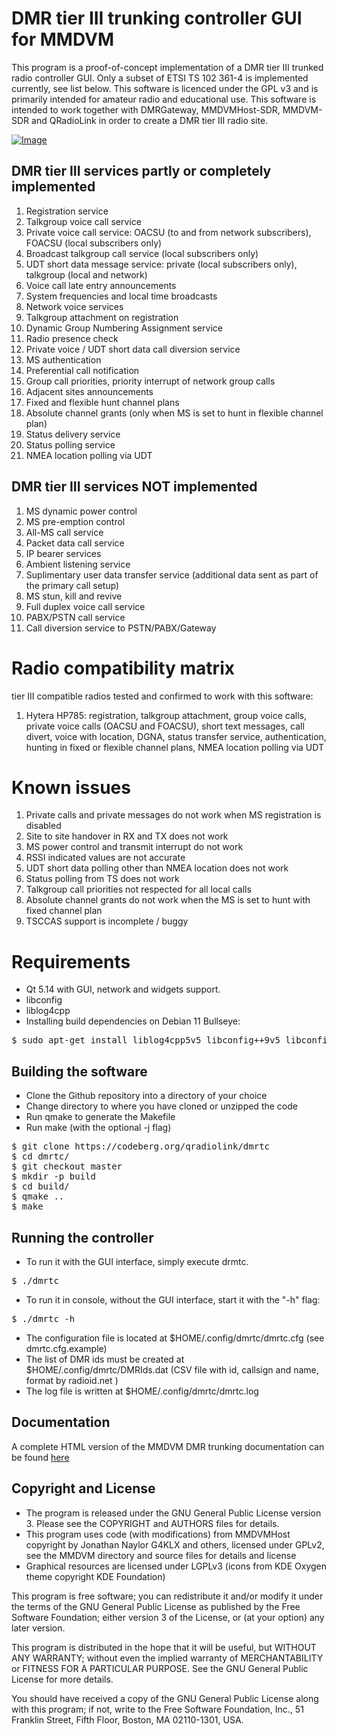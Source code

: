 
DMR tier III trunking controller GUI for MMDVM
====

This program is a proof-of-concept implementation of a DMR tier III trunked radio controller GUI. Only a subset of ETSI TS 102 361-4 is implemented currently, see list below.
This software is licenced under the GPL v3 and is primarily intended for amateur radio and educational use.
This software is intended to work together with DMRGateway, MMDVMHost-SDR, MMDVM-SDR and QRadioLink in order to create a DMR tier III radio site.


[![Image](https://qradiolink.org/images/dmrtc1.png)](https://qradiolink.org/images/dmrtc1.png)


DMR tier III services partly or completely implemented
----

1. Registration service
2. Talkgroup voice call service
3. Private voice call service: OACSU (to and from network subscribers), FOACSU (local subscribers only)
4. Broadcast talkgroup call service (local subscribers only)
5. UDT short data message service: private (local subscribers only), talkgroup (local and network)
6. Voice call late entry announcements
7. System frequencies and local time broadcasts
8. Network voice services
9. Talkgroup attachment on registration
10. Dynamic Group Numbering Assignment service
11. Radio presence check
12. Private voice / UDT short data call diversion service
13. MS authentication
14. Preferential call notification
15. Group call priorities, priority interrupt of network group calls
16. Adjacent sites announcements
17. Fixed and flexible hunt channel plans
18. Absolute channel grants (only when MS is set to hunt in flexible channel plan)
19. Status delivery service
20. Status polling service
21. NMEA location polling via UDT

DMR tier III services NOT implemented
----

1. MS dynamic power control
2. MS pre-emption control
3. All-MS call service
4. Packet data call service
5. IP bearer services
6. Ambient listening service
7. Suplimentary user data transfer service (additional data sent as part of the primary call setup)
8. MS stun, kill and revive
9. Full duplex voice call service
10. PABX/PSTN call service
11. Call diversion service to PSTN/PABX/Gateway


Radio compatibility matrix
====

tier III compatible radios tested and confirmed to work with this software:

1. Hytera HP785: registration, talkgroup attachment, group voice calls, private voice calls (OACSU and FOACSU), short text messages, call divert, voice with location, DGNA, status transfer service, authentication, hunting in fixed or flexible channel plans, NMEA location polling via UDT


Known issues
====

1. Private calls and private messages do not work when MS registration is disabled
2. Site to site handover in RX and TX does not work
3. MS power control and transmit interrupt do not work
4. RSSI indicated values are not accurate
5. UDT short data polling other than NMEA location does not work
6. Status polling from TS does not work
7. Talkgroup call priorities not respected for all local calls
8. Absolute channel grants do not work when the MS is set to hunt with fixed channel plan
9. TSCCAS support is incomplete / buggy


Requirements
====

- Qt 5.14 with GUI, network and widgets support.
- libconfig
- liblog4cpp
- Installing build dependencies on Debian 11 Bullseye: 

<pre>
$ sudo apt-get install liblog4cpp5v5 libconfig++9v5 libconfig++-dev qt5-qmake qtbase5-dev libqt5core5a libqt5gui5 libqt5network5
</pre>


Building the software
-----

- Clone the Github repository into a directory of your choice
- Change directory to where you have cloned or unzipped the code
- Run qmake to generate the Makefile
- Run make (with the optional -j flag)

<pre>
$ git clone https://codeberg.org/qradiolink/dmrtc
$ cd dmrtc/
$ git checkout master
$ mkdir -p build
$ cd build/
$ qmake ..
$ make
</pre>


Running the controller
----

- To run it with the GUI interface, simply execute drmtc.

<pre>
$ ./dmrtc
</pre>

- To run it in console, without the GUI interface, start it with the "-h" flag:

<pre>
$ ./dmrtc -h
</pre>

- The configuration file is located at $HOME/.config/dmrtc/dmrtc.cfg (see dmrtc.cfg.example)
- The list of DMR ids must be created at $HOME/.config/dmrtc/DMRIds.dat (CSV file with id, callsign and name, format by radioid.net )
- The log file is written at $HOME/.config/dmrtc/dmrtc.log 


Documentation
----

A complete HTML version of the MMDVM DMR trunking documentation can be found [here](https://qradiolink.org/docs/MMDVM/trunking.html)


Copyright and License
-----
- The program is released under the GNU General Public License version 3. Please see the COPYRIGHT and AUTHORS files for details.
- This program uses code (with modifications) from MMDVMHost copyright by Jonathan Naylor G4KLX and others, licensed under GPLv2, see the MMDVM directory and source files for details and license
- Graphical resources are licensed under LGPLv3 (icons from KDE Oxygen theme copyright KDE Foundation)

This program is free software; you can redistribute it and/or
modify it under the terms of the GNU General Public License as
published by the Free Software Foundation; either version 3 of the
License, or (at your option) any later version.

This program is distributed in the hope that it will be useful, but
WITHOUT ANY WARRANTY; without even the implied warranty of
MERCHANTABILITY or FITNESS FOR A PARTICULAR PURPOSE.  See the GNU
General Public License for more details.

You should have received a copy of the GNU General Public License
along with this program; if not, write to the Free Software
Foundation, Inc., 51 Franklin Street, Fifth Floor, Boston, MA  02110-1301, USA.

